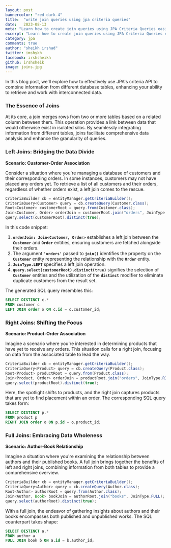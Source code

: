 ```yaml
---
layout: post
bannercolor: "red dark-4"
title:  "write join queries using jpa criteria queries"
date:   2023-08-13
meta: "Learn how to create join queries using JPA Criteria Queries easily. Explore a beginner-friendly guide to crafting effective join queries and improving your database querying skills with JPA's criteria API. "
excerpt: "Learn how to create join queries using JPA Criteria Queries easily. Explore a beginner-friendly guide to crafting effective join queries and improving your database querying skills with JPA's criteria API. "
category: jpa
comments: true
author: "sheikh irshad"
twitter: imshykh
facebook: irshsheikh
github: irshsheik
image: joins.jpg
---
```


In this blog post, we'll explore how to effectively use JPA's criteria API to combine information from different database tables, enhancing your ability to retrieve and work with interconnected data.

### The Essence of Joins

At its core, a join merges rows from two or more tables based on a related column between them. This operation provides a  link between data that would otherwise exist in isolated silos. By seamlessly integrating information from different tables, joins facilitate comprehensive data analysis and enhance the granularity of queries.

### Left Joins: Bridging the Data Divide

**Scenario: Customer-Order Association**

Consider a situation where you're managing a database of customers and their corresponding orders. In some instances, customers may not have placed any orders yet. To retrieve a list of all customers and their orders, regardless of whether orders exist, a left join comes to the rescue.

```java
CriteriaBuilder cb = entityManager.getCriteriaBuilder();
CriteriaQuery<Customer> query = cb.createQuery(Customer.class);
Root<Customer> customerRoot = query.from(Customer.class);
Join<Customer, Order> orderJoin = customerRoot.join("orders", JoinType.LEFT);
query.select(customerRoot).distinct(true);

```

In this code snippet:

1. **`orderJoin: Join<Customer, Order>`** establishes a left join between the **`Customer`** and **`Order`** entities, ensuring customers are fetched alongside their orders.
2. The argument **`'orders'`** passed to **`join()`** identifies the property on the **`Customer`** entity representing the relationship with the **`Order`** entity.
3. **`JoinType.LEFT`** specifies a left join operation.
4. **`query.select(customerRoot).distinct(true)`** signifies the selection of **`Customer`** entities and the utilization of the **`distinct`** modifier to eliminate duplicate customers from the result set.

The generated SQL query resembles this:

```sql
SELECT DISTINCT c.*
FROM customer c
LEFT JOIN order o ON c.id = o.customer_id;

```

### Right Joins: Shifting the Focus

**Scenario: Product-Order Association**

Imagine a scenario where you're interested in determining products that have yet to receive any orders. This situation calls for a right join, focusing on data from the associated table to lead the way.

```java
CriteriaBuilder cb = entityManager.getCriteriaBuilder();
CriteriaQuery<Product> query = cb.createQuery(Product.class);
Root<Product> productRoot = query.from(Product.class);
Join<Product, Order> orderJoin = productRoot.join("orders", JoinType.RIGHT);
query.select(productRoot).distinct(true);

```

Here, the spotlight shifts to products, and the right join captures products that are yet to find placement within an order. The corresponding SQL query takes form:

```sql
SELECT DISTINCT p.*
FROM product p
RIGHT JOIN order o ON p.id = o.product_id;

```

### Full Joins: Embracing Data Wholeness

**Scenario: Author-Book Relationship**

Imagine a situation where you're examining the relationship between authors and their published books. A full join brings together the benefits of left and right joins, combining information from both tables to provide a comprehensive overview.

```java
CriteriaBuilder cb = entityManager.getCriteriaBuilder();
CriteriaQuery<Author> query = cb.createQuery(Author.class);
Root<Author> authorRoot = query.from(Author.class);
Join<Author, Book> bookJoin = authorRoot.join("books", JoinType.FULL);
query.select(authorRoot).distinct(true);

```

With a full join, the endeavor of gathering insights about authors and their books encompasses both published and unpublished works. The SQL counterpart takes shape:

```sql
SELECT DISTINCT a.*
FROM author a
FULL JOIN book b ON a.id = b.author_id;

```